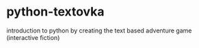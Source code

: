 # python-textovka
introduction to python by creating the text based adventure game (interactive fiction)
